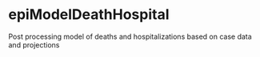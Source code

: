 # epiModelDeathHospital
Post processing model of deaths and hospitalizations based on case data and projections
